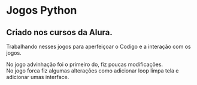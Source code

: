 # Jogos Python  
  

## Criado nos cursos da Alura.  
  
Trabalhando nesses jogos para aperfeiçoar o Codigo e a interação com os jogos.  
  
No jogo advinhação foi o primeiro do, fiz poucas modificações.  
No jogo forca fiz algumas alterações como adicionar loop limpa tela e adicionar umas interface. 
